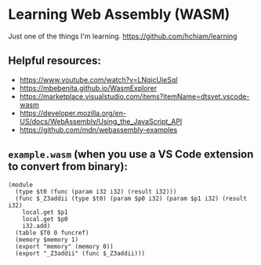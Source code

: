 # Learning Web Assembly (WASM)

Just one of the things I'm learning. <https://github.com/hchiam/learning>

## Helpful resources:

- <https://www.youtube.com/watch?v=LNqicUieSqI>
- <https://mbebenita.github.io/WasmExplorer>
- <https://marketplace.visualstudio.com/items?itemName=dtsvet.vscode-wasm>
- <https://developer.mozilla.org/en-US/docs/WebAssembly/Using_the_JavaScript_API>
- <https://github.com/mdn/webassembly-examples>

## `example.wasm` (when you use a VS Code extension to convert from binary):

```wasm
(module
  (type $t0 (func (param i32 i32) (result i32)))
  (func $_Z3addii (type $t0) (param $p0 i32) (param $p1 i32) (result i32)
    local.get $p1
    local.get $p0
    i32.add)
  (table $T0 0 funcref)
  (memory $memory 1)
  (export "memory" (memory 0))
  (export "_Z3addii" (func $_Z3addii)))
```
